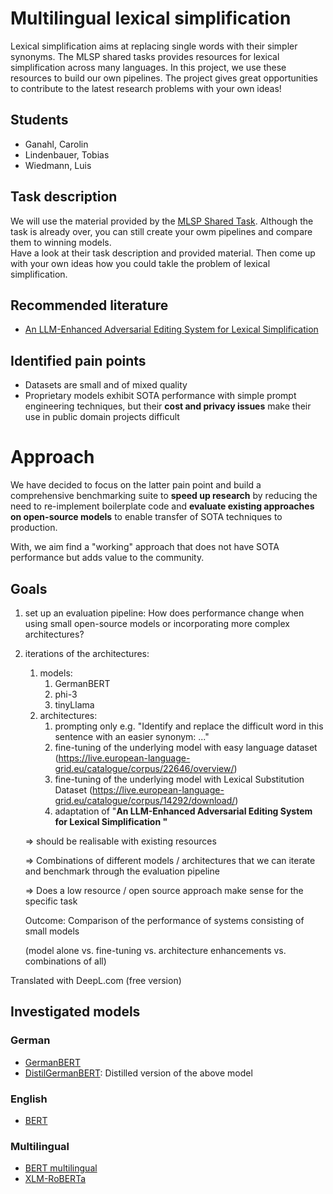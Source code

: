# Multilingual lexical simplification
Lexical simplification aims at replacing single words with their simpler synonyms. The MLSP shared tasks provides resources for lexical simplification across many languages. In this project, we use these resources to build our own pipelines. The project gives great opportunities to contribute to the latest research problems with your own ideas!

## Students
* Ganahl, Carolin
* Lindenbauer, Tobias
* Wiedmann, Luis

## Task description
We will use the material provided by the [MLSP Shared Task](https://sites.google.com/view/mlsp-sharedtask-2024). Although the task is already over, you can still create your owm pipelines and compare them to winning models.  
Have a look at their task description and provided material. Then come up with your own ideas how you could takle the problem of lexical simplification.

## Recommended literature
- [An LLM-Enhanced Adversarial Editing System for Lexical Simplification](https://arxiv.org/abs/2402.14704)

## Identified pain points
- Datasets are small and of mixed quality
- Proprietary models exhibit SOTA performance with simple prompt engineering techniques, but their **cost and privacy issues** make their use in public domain projects difficult

# Approach
We have decided to focus on the latter pain point and build a comprehensive benchmarking suite to **speed up research** 
by reducing the need to re-implement boilerplate code and **evaluate existing approaches on open-source models** to
enable transfer of SOTA techniques to production.

With, we aim find a "working" approach that does not have SOTA performance but adds value to the community.

## Goals
1. set up an evaluation pipeline: How does performance change when using small open-source models or incorporating more complex architectures?
2. iterations of the architectures:
    1. models: 
        1. GermanBERT
        2. phi-3
        3. tinyLlama
    2. architectures:
        1. prompting only e.g. "Identify and replace the difficult word in this sentence with an easier synonym: ..."
        2. fine-tuning of the underlying model with easy language dataset (https://live.european-language-grid.eu/catalogue/corpus/22646/overview/)
        3. fine-tuning of the underlying model with Lexical Substitution Dataset (https://live.european-language-grid.eu/catalogue/corpus/14292/download/)
        4. adaptation of "**An LLM-Enhanced Adversarial Editing System for Lexical Simplification "**
    
    ⇒ should be realisable with existing resources
    
    ⇒ Combinations of different models / architectures that we can iterate and benchmark through the evaluation pipeline
    
    ⇒ Does a low resource / open source approach make sense for the specific task
    
    Outcome: Comparison of the performance of systems consisting of small models 
    
    (model alone vs. fine-tuning vs. architecture enhancements vs. combinations of all)

Translated with DeepL.com (free version)

## Investigated models
### German
- [GermanBERT](https://huggingface.co/dbmdz/bert-base-german-cased)
- [DistilGermanBERT](https://huggingface.co/distilbert/distilbert-base-german-cased): Distilled version of the above model
### English
- [BERT](https://huggingface.co/google-bert/bert-base-cased)
### Multilingual
- [BERT multilingual](https://huggingface.co/google-bert/bert-base-multilingual-cased)
- [XLM-RoBERTa](https://huggingface.co/FacebookAI/xlm-roberta-base)